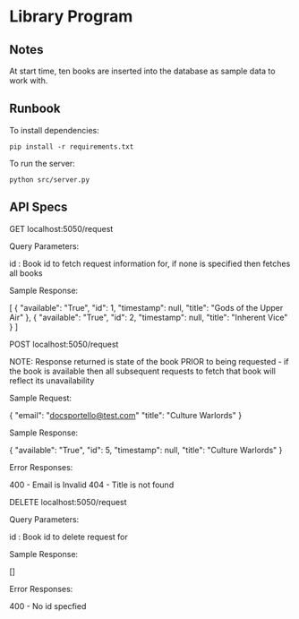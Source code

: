 # Library Program

## Notes

At start time, ten books are inserted into the database as sample data to work with.

## Runbook

To install dependencies:

    pip install -r requirements.txt

To run the server:

    python src/server.py

## API Specs

GET localhost:5050/request

Query Parameters:

id : Book id to fetch request information for, if none is specified then fetches all books

Sample Response:

[
  {
      "available": "True",
      "id": 1,
      "timestamp": null,
      "title": "Gods of the Upper Air"
  },
  {
      "available": "True",
      "id": 2,
      "timestamp": null,
      "title": "Inherent Vice"
  }
]

POST localhost:5050/request

NOTE: Response returned is state of the book PRIOR to being requested - if the book is available
then all subsequent requests to fetch that book will reflect its unavailability

Sample Request:

{
  "email": "docsportello@test.com"
  "title": "Culture Warlords"
}

Sample Response:

{
  "available": "True",
  "id": 5,
  "timestamp": null,
  "title": "Culture Warlords"
}

Error Responses:

400 - Email is Invalid
404 - Title is not found

DELETE localhost:5050/request

Query Parameters:

id : Book id to delete request for

Sample Response:

[]

Error Responses:

400 - No id specfied
